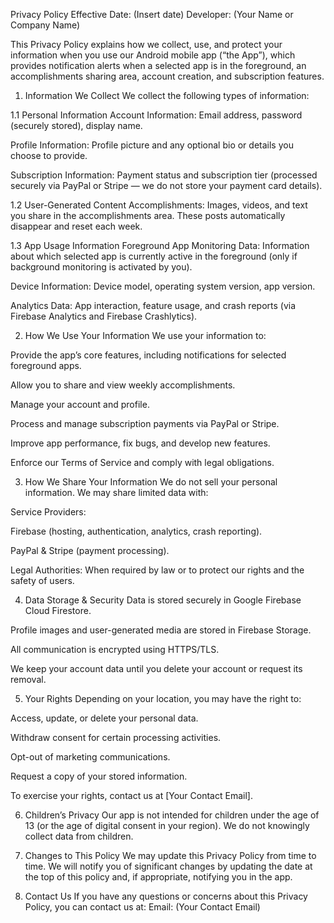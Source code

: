 Privacy Policy
Effective Date: (Insert date)
Developer: (Your Name or Company Name)

This Privacy Policy explains how we collect, use, and protect your information when you use our Android mobile app (“the App”), which provides notification alerts when a selected app is in the foreground, an accomplishments sharing area, account creation, and subscription features.

1. Information We Collect
We collect the following types of information:

1.1 Personal Information
Account Information: Email address, password (securely stored), display name.

Profile Information: Profile picture and any optional bio or details you choose to provide.

Subscription Information: Payment status and subscription tier (processed securely via PayPal or Stripe — we do not store your payment card details).

1.2 User-Generated Content
Accomplishments: Images, videos, and text you share in the accomplishments area.
These posts automatically disappear and reset each week.

1.3 App Usage Information
Foreground App Monitoring Data: Information about which selected app is currently active in the foreground (only if background monitoring is activated by you).

Device Information: Device model, operating system version, app version.

Analytics Data: App interaction, feature usage, and crash reports (via Firebase Analytics and Firebase Crashlytics).

2. How We Use Your Information
We use your information to:

Provide the app’s core features, including notifications for selected foreground apps.

Allow you to share and view weekly accomplishments.

Manage your account and profile.

Process and manage subscription payments via PayPal or Stripe.

Improve app performance, fix bugs, and develop new features.

Enforce our Terms of Service and comply with legal obligations.

3. How We Share Your Information
We do not sell your personal information.
We may share limited data with:

Service Providers:

Firebase (hosting, authentication, analytics, crash reporting).

PayPal & Stripe (payment processing).

Legal Authorities: When required by law or to protect our rights and the safety of users.

4. Data Storage & Security
Data is stored securely in Google Firebase Cloud Firestore.

Profile images and user-generated media are stored in Firebase Storage.

All communication is encrypted using HTTPS/TLS.

We keep your account data until you delete your account or request its removal.

5. Your Rights
Depending on your location, you may have the right to:

Access, update, or delete your personal data.

Withdraw consent for certain processing activities.

Opt-out of marketing communications.

Request a copy of your stored information.

To exercise your rights, contact us at [Your Contact Email].

6. Children’s Privacy
Our app is not intended for children under the age of 13 (or the age of digital consent in your region). We do not knowingly collect data from children.

7. Changes to This Policy
We may update this Privacy Policy from time to time. We will notify you of significant changes by updating the date at the top of this policy and, if appropriate, notifying you in the app.

8. Contact Us
If you have any questions or concerns about this Privacy Policy, you can contact us at:
Email: (Your Contact Email)
